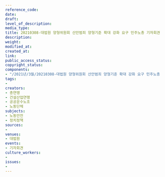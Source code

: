 ```yaml
---
reference_code: 
date: 
draft: 
level_of_description: 
media_type: 
title: 20210308-대법원 양형위원회 산안범죄 양형기준 확대 강화 요구 민주노총 기자회견
description: 
weight: 
modified_at: 
created_at: 
link: 
public_access_status: 
copyright_status: 
components:
- "/2021년/3월/20210308-대법원 양형위원회 산안범죄 양형기준 확대 강화 요구 민주노총 기자회견/_1DX3829.jpg"
tags:
- 
creators:
- 총연맹
- 건설산업연맹
- 공공운수노조
- 노동단체
subjects:
- 노동안전
- 정치정책
sources:
- 
venues:
- 대법원
events:
- 기자회견
culture_workers:
- 
issues:
- 
---
```

